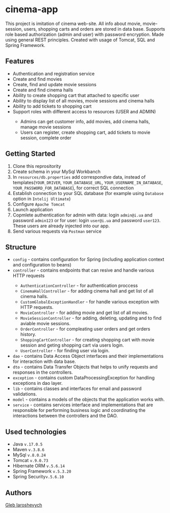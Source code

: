 # cinema-app
This project is imitation of cinema web-site. All info about movie, movie-session, users, shopping carts and orders are stored in data base. Supports role based authorization (admin and user) with password encryption. Made using general REST principles. Created with usage of Tomcat, SQL and Spring Framework.
## Features
<ul>
  <li> Authentication and registration service</li>
  <li> Create and find movies</li>
  <li> Create, find and update movie sessions</li>
  <li> Create and find cinema halls</li>
  <li> Ability to create shopping cart that attached to specific user</li>
  <li> Ability to display list of all movies, movie sessions and cinema halls</li>
  <li> Ability to add tickets to shopping cart</li>
  <li> Support roles with different access to resources (USER and ADMIN)</li>
  <ul>
    <li>Admins can get customer info, add movies, add cinema halls, manage movie sessions</li>
    <li>Users can register, create shopping cart, add tickets to movie session, complete order</li>
  </ul>
</ul>

## Getting Started
<ol>
  <li> Clone this reprositority</li>
  <li> Create schema in your MySql Workbanch</li>
  <li> In <code>resources/db.properties</code> add correspondive data, instead of templates(<code>YOUR_DRIVER</code>, <code>YOUR_DATABASE_URL</code>, <code>YOUR_USERNAME_IN_DATABASE</code>, <code>YOUR_PASSWORD_FOR_DATABASE</code>), for correct SQL connection</li>
  <li> Establish connection to your SQL database (for example using <code>Database</code> option in <code>Intelij Ultimate</code>)</li>
  <li> Configure <code>Apache Tomcat</code></li>
  <li> Launch application</li>
  <li> Copmlete authentication for admin with data: login <code>admin@i.ua</code> and password <code>admin123</code> or for user: login <code>user@i.ua</code> and password <code>user123</code>. These users are already injected into our app.</li>
  <li> Send various requests via <code>Postman</code> service</li>
</ol>

## Structure
<ul>
  <li><code>config</code> - contains configuration for Spring (including application context and configuration to beans)</li>
  <li><code>controller</code> - contains endpoints that can resive and handle various HTTP requests</li>
  <ul>
    <li><code>AuthenticationController</code> - for authentication proccess</li>
    <li><code>CinemaHallController</code> - for adding cinema hall and get list of all cinema halls.</li>
    <li><code>CustomGlobalExceptionHandler</code> - for handle various exception with HTTP requests.</li>
    <li><code>MovieController</code> - for adding movie and get list of all movies.</li>
    <li><code>MovieSessionController</code> - for adding, deleting, updating and to find aviable movie sessions.</li>
    <li><code>OrderController</code> - for compleating user orders and get orders history.</li>
    <li><code>ShoppingCartController</code> - for creating shopping cart with movie session and geting shopping cart via users login.</li>
    <li><code>UserController</code> - for finding user via login.</li>
  </ul>
  <li><code>dao</code> - contains Data Access Object interfaces and their implementations for interaction with data base.</li>
  <li><code>dto</code> - contains Data Transfer Objects that helps to unify requests and responses in the controllers.</li>
  <li><code>exception</code> - contains custom DataProcessingException for handling exceptions in dao layer.</li>
  <li><code>lib</code> - contains classes and interfaces for email and password validations.</li>
  <li><code>model</code> - contains a models of the objects that the application works with.</li>
  <li><code>service</code> - contains services interface and implementations that are responsible for performing business logic and coordinating the interactions between the controllers and the DAO.</li>
</ul>

## Used technologies
<ul>
  <li>Java <code>v.17.0.5</code></li>
  <li>Maven <code>v.3.8.6</code></li>
  <li>MySql <code>v.8.0.24</code></li>
  <li>Tomcat <code>v.9.0.73</code></li>
  <li>Hibernate ORM <code>v.5.6.14</code></li>
  <li>Spring Framework <code>v.5.3.20</code></li>
  <li>Spring Security<code>v.5.6.10</code></li>
</ul>

## Authors
<a href="https://github.com/RandomEastEcho">Gleb Iaroshevych</a>
